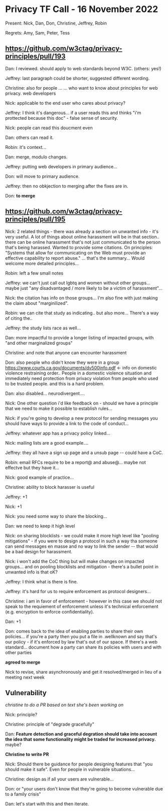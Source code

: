 # Privacy TF Call - 16 November 2022

Present: Nick, Dan, Don, Christine, Jeffrey, Robin

Regrets: Amy, Sam, Peter, Tess

## https://github.com/w3ctag/privacy-principles/pull/193

Dan: I reviewed. should apply to web standards beyond W3C. (others: yes!)

Jeffrey: last paragraph could be shorter, suggested different wording.

Christine: also for people ...  ... who want to know about principles for web privacy. web developers

Nick: applicable to the end user who cares about privacy?

Jeffrey: I think it's dangerous... if a user reads this and thinks "i'm prottected because this doc" - false sense of security.

Nick: people can read this doucment even 

Dan: others can read it.

Robin: it's context... 

Dan: merge, modulo changes.

Jeffrey: putting web developers in primary audience... 

Don: will move to primary audience.

Jeffrey: then no obkjection to merging after the fixes are in.

Don: **to merge**

## https://github.com/w3ctag/privacy-principles/pull/195

Nick: 2 related things - there was already a section on unwanted info - it's very useful. A lot of things about online harassment will be in that section.. there can be online harassment that's not just communicated to the person that's being harassed. Wanted to provide some citations.  On principles: "Systems that allow for communicating on the Web must provide an effective capability to report abuse."  ... that's the summary...  Would welcome more detailed principles...

Robin: left a few small notes

Jeffrey: we can't just call out lgbtq and women without other groups... maybe just "any disadvantaged / more likely to be a victim of harassment"... 

Nick: the citation has info on those groups... I'm also fine with just making the claim about "marginilized".

Robin: we can cite that study as indicating.. but also more... There's a way of citing the..

Jeffrey: the study lists race as well...

Dan: more impactful to provide a longer listing of impacted groups, with "and other marginalized groups"

Christine: and note that anyone can encounter harassment

Don: also people who didn't know they were in a group
https://www.courts.ca.gov/documents/dv500info.pdf <- info on domestic violence restraining order.. People in a domestic violence situation and immediately need protection from privacy violation from people who used to be trusted people. and this is a hard problem.

Dan: also disabled... neurodivergent....

Nick: One other question i'd like feedback on - should we have a principle that we need to make it possible to establish rules... 

Nick: if you're going to develop a new protocol for sending messages you should have ways to provide a link to the code of conduct...

Jeffrey: whatever app has a privacy policy linked...

Nick: mailing lists are a good example....

Jeffrey: they all have a sign up page and a unsub page -- could have a CoC.

Robin: email RFCs require to be a report@ and abuse@... maybe not effectve but they have it... 

Nick: good example of practice...

Christine: ability to block harasser is useful

Jeffrey: +1

Nick: +1

Nick: you need some way to share the blocking...

Dan: we need to keep it high level

Nick: on sharing blocklists - we could make it more high level like "pooling mitigations" - if you were to design a protocol in such a way tha someone can send messages en masse and no way to link the sender -- that would be a bad design for harassment.  

Nick: i won't add the CoC thing but will make changes on impacted groups... and on pooling blocklists and mitigation - there's a bullet point in unwanted info is that oK?

Jeffrey: I think what is there is fine.

Jeffrey: it's hard for us to require enforcement as protocol designers...

Christine: i am in favor of enforcement - however in this case we should not speak to the requiement of enforcement unless it's technical enforcement (e.g. encryption to enforce confidentiality).

Dan: +1

Don: comes back to the idea of enabling parties to share their own policies... if you're a party then you put a file in .wellknown and say that's our policy - if it's enforced by law that's out of our space. If there's a web standard... document how a party can share its policies with users and with other parties 

**agreed to merge**

Nick to revise, share asynchronously and get it resolved/merged in lieu of a meeting next week

## Vulnerability

*christine to do a PR based on text she's been working on*

Nick: principle?

Christine: principle of "degrade gracefully"

Dan: **Feature detection and graceful degration should take into account the idea that some functionality might be traded for increased privacy.** maybe?

**Christine to write PR**

Nick: Should there be guidance for people designing features that "you should make it safe".  Even for people in vulnerable situations... 

Christine: design as if all your users are vulnerable...

Don: or "your users don't know that they're going to become vulnerable due to a family crisis"

Dan: let's start with this and then iterate.
